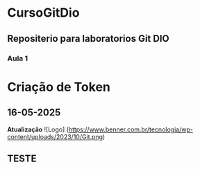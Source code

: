 # CursoGitDio
## Repositerio para laboratorios Git DIO
### Aula 1
# Criação de Token
## 16-05-2025
**Atualização**
![Logo] (https://www.benner.com.br/tecnologia/wp-content/uploads/2023/10/Git.png)

## TESTE
